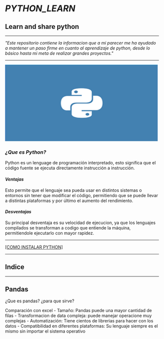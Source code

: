 # ***PYTHON_LEARN***
## **Learn and share python**

--------------------
*"Este repositorio contiene la informacion que a mi parecer me ha ayudado a mantener un paso firme en cuanto al aprendizaje de python, desde lo básico hasta mi meta de realizar grandes proyectos."*

------------------------
<img src="/img/pyrhon.png" height=250px width=500px >



### ***¿Que es Python?***

Python es un lenguage de programación interpretado, esto significa que el código fuente se ejecuta directamente instrucción a instrucción.

#### ***Ventajas***
Esto permite que el lenguaje sea pueda usar en distintos sistemas o entornos sin tener que modificar el código, permitiendo que se puede llevar a distintas plataformas y por último el aumento del rendimiento.

#### ***Desventajas***
Su principal desventaja es su velocidad de ejecucion, ya que los lenguajes compilados se transforman a codigo que entiende la máquina, permitiendole ejecutarlo con mayor rapidez.

_______________
[[COMO INSTALAR PYTHON]](/installaci%C3%B3n/install.md)
______________

## **Indice**

---------------

## Pandas

¿Que es pandas?
¿para que sirve?

Comparación con excel
    - Tamaño: Pandas puede una mayor cantidad de filas
    - Transformacion de data compleja: puede manejar operacione muy complejas
    - Automatización: Tiene cientos de librerias para hacer con los datos
    - Compatibilidad en diferentes plataformas: Su lenguaje siempre es el mismo sin importar el sistema operativo
